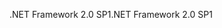 <span data-ttu-id="a4458-101">.NET Framework 2.0 SP1</span><span class="sxs-lookup"><span data-stu-id="a4458-101">.NET Framework 2.0 SP1</span></span>